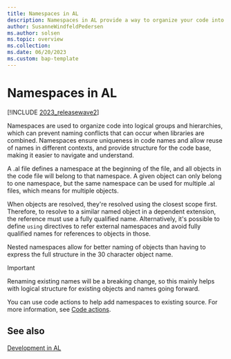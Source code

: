 ```yaml
---
title: Namespaces in AL
description: Namespaces in AL provide a way to organize your code into logical units and avoid naming conflicts.
author: SusanneWindfeldPedersen
ms.author: solsen
ms.topic: overview
ms.collection: 
ms.date: 06/20/2023
ms.custom: bap-template
---
```


# Namespaces in AL

[!INCLUDE [2023_releasewave2](../includes/2023_releasewave2.md)]

Namespaces are used to organize code into logical groups and hierarchies, which can prevent naming conflicts that can occur when libraries are combined. Namespaces ensure uniqueness in code names and allow reuse of names in different contexts, and provide structure for the code base, making it easier to navigate and understand.

A .al file defines a namespace at the beginning of the file, and all objects in the code file will belong to that namespace. A given object can only belong to one namespace, but the same namespace can be used for multiple .al files, which means for multiple objects.

When objects are resolved, they're resolved using the closest scope first. Therefore, to resolve to a similar named object in a dependent extension, the reference must use a fully qualified name. Alternatively, it's possible to define `using` directives to refer external namespaces and avoid fully qualified names for references to objects in those.

<!--
As namespaces are useful for logical segmentation of extensions, the [AL Explorer](devenv-al-explorer.md) allows grouping objects by namespace, making it easier to find related objects. -->

Nested namespaces allow for better naming of objects than having to express the full structure in the 30 character object name. 

> [!IMPORTANT]  
> Renaming existing names will be a breaking change, so this mainly helps with logical structure for existing objects and names going forward.

You can use code actions to help add namespaces to existing source. For more information, see [Code actions](devenv-code-actions.md).

## See also

[Development in AL](devenv-dev-overview.md)  